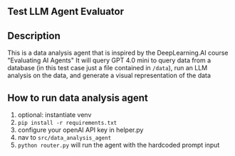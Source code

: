 ## Test LLM Agent Evaluator 

## Description
This is a data analysis agent that is inspired by the DeepLearning.AI course "Evaluating AI Agents"
It will query GPT 4.0 mini to query data from a database (in this test case just a file contained in `/data`), run an LLM analysis on the data, and generate a visual representation of the data

## How to run data analysis agent
 1) optional: instantiate venv
 2) `pip install -r requirements.txt`
 3) configure your openAI API key in helper.py
 3) nav to `src/data_analysis_agent`
 4) `python router.py` will run the agent with the hardcoded prompt input
